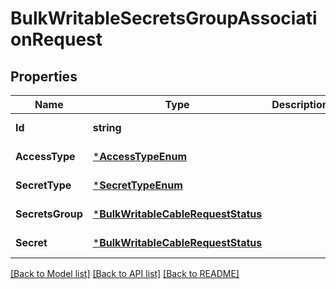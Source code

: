 # BulkWritableSecretsGroupAssociationRequest

## Properties
Name | Type | Description | Notes
------------ | ------------- | ------------- | -------------
**Id** | **string** |  | [default to null]
**AccessType** | [***AccessTypeEnum**](AccessTypeEnum.md) |  | [default to null]
**SecretType** | [***SecretTypeEnum**](SecretTypeEnum.md) |  | [default to null]
**SecretsGroup** | [***BulkWritableCableRequestStatus**](BulkWritableCableRequest_status.md) |  | [default to null]
**Secret** | [***BulkWritableCableRequestStatus**](BulkWritableCableRequest_status.md) |  | [default to null]

[[Back to Model list]](../README.md#documentation-for-models) [[Back to API list]](../README.md#documentation-for-api-endpoints) [[Back to README]](../README.md)

